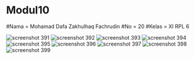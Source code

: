 # Modul10
#Nama = Mohamad Dafa Zakhulhaq Fachrudin
#No = 20
#Kelas = XI RPL 6

![screenshot 391](https://cloud.githubusercontent.com/assets/25057235/23751326/6d8530b4-0503-11e7-8caf-9f51b9c26a43.png)
![screenshot 392](https://cloud.githubusercontent.com/assets/25057235/23751327/6d8882fa-0503-11e7-9d58-fae1a7325b4f.png)
![screenshot 393](https://cloud.githubusercontent.com/assets/25057235/23751330/6d8d861a-0503-11e7-9482-16f5ac77a237.png)
![screenshot 394](https://cloud.githubusercontent.com/assets/25057235/23751328/6d89c4f8-0503-11e7-9ecf-780ea03e1012.png)
![screenshot 395](https://cloud.githubusercontent.com/assets/25057235/23751329/6d8b0f48-0503-11e7-8c27-c14d28ba614c.png)
![screenshot 396](https://cloud.githubusercontent.com/assets/25057235/23751331/6db8d8d8-0503-11e7-849b-b247cfb93bcd.png)
![screenshot 397](https://cloud.githubusercontent.com/assets/25057235/23751332/6dbf8dfe-0503-11e7-83ae-e77d9a97e65a.png)
![screenshot 398](https://cloud.githubusercontent.com/assets/25057235/23751333/6de631ca-0503-11e7-8f52-25ec6ed98650.png)
![screenshot 399](https://cloud.githubusercontent.com/assets/25057235/23751334/6de958d2-0503-11e7-9ffc-9176a3b7af89.png)
